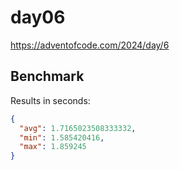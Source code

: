 # day06

https://adventofcode.com/2024/day/6

## Benchmark

Results in seconds:

```json
{
  "avg": 1.7165023508333332,
  "min": 1.585420416,
  "max": 1.859245
}
```
